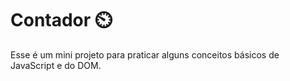 # Contador :timer_clock:

Esse é um mini projeto para praticar alguns conceitos básicos de JavaScript e do DOM.